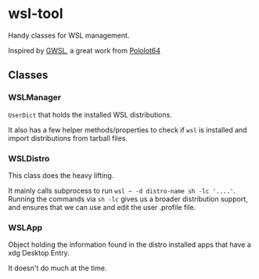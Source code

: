 # wsl-tool

Handy classes for WSL management.

Inspired by [GWSL](https://opticos.github.io/gwsl/), a great work from [Pololot64](https://github.com/Pololot64)

## Classes

### WSLManager

`UserDict` that holds the installed WSL distributions.

It also has a few helper methods/properties to check if `wsl` is installed and import distributions from tarball files.

### WSLDistro

This class does the heavy lifting.

It mainly calls subprocess to run `wsl ~ -d distro-name sh -lc '....'`.
Running the commands via `sh -lc` gives us a broader distribution support, 
and ensures that we can use and edit the user .profile file. 

### WSLApp

Object holding the information found in the distro installed apps that have a xdg Desktop Entry.

It doesn't do much at the time.
